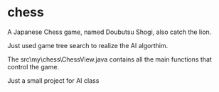 # chess

A Japanese Chess game, named Doubutsu Shogi, also catch the lion.

Just used game tree search to realize the AI algorthim.

The src\my\chess\ChessView.java contains all the main functions that control the game.

Just a small project for AI class
